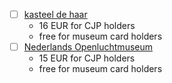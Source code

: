 - [ ] [kasteel de haar](https://www.kasteeldehaar.nl/)
	- 16 EUR for CJP holders
	- free for museum card holders
- [ ] [Nederlands Openluchtmuseum](https://www.openluchtmuseum.nl/)
	- 15 EUR for CJP holders
	- free for museum card holders